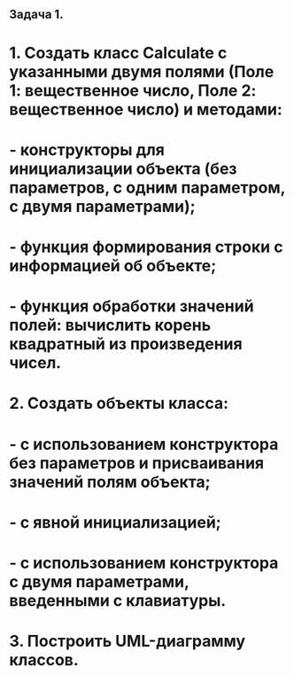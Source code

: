 ## Задача 1.

# 1. Создать класс Calculate с указанными двумя полями (Поле 1: вещественное число, Поле 2: вещественное число) и методами:

# - конструкторы для инициализации объекта (без параметров, с одним параметром, с двумя параметрами);

# - функция формирования строки с информацией об объекте;

# - функция обработки значений полей: вычислить корень квадратный из произведения чисел.

# 2. Создать объекты класса:

# - с использованием конструктора без параметров и присваивания значений полям объекта;

# - с явной инициализацией;

# - с использованием конструктора с двумя параметрами, введенными с клавиатуры.

# 3. Построить UML-диаграмму классов.
